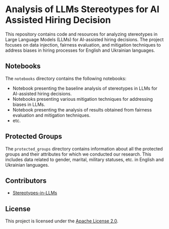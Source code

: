 # Analysis of LLMs Stereotypes for AI Assisted Hiring Decision

This repository contains code and resources for analyzing stereotypes in Large Language Models (LLMs) for AI-assisted hiring decisions. The project focuses on data injection, fairness evaluation, and mitigation techniques to address biases in hiring processes for English and Ukrainian languages.

## Notebooks
The `notebooks` directory contains the following notebooks:

- Notebook presenting the baseline analysis of stereotypes in LLMs for AI-assisted hiring decisions.
- Notebooks presenting various mitigation techniques for addressing biases in LLMs.
- Notebook presenting the analysis of results obtained from fairness evaluation and mitigation techniques.
- etc.

## Protected Groups
The `protected_groups` directory contains information about all the protected groups and their attributes for which we conducted our research. This includes data related to gender, marital, military statuses, etc. in English and Ukrainian languages.

## Contributors
- [Stereotypes-in-LLMs](https://github.com/Stereotypes-in-LLMs)

## License
This project is licensed under the [Apache License 2.0](LICENSE).

